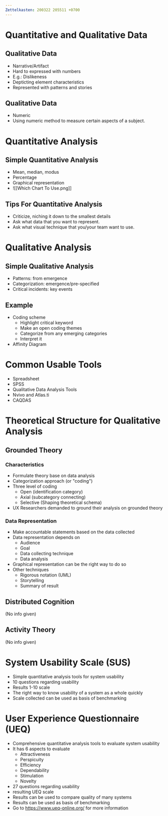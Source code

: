 ```yaml
---
Zettelkasten: 200322 205511 +0700
---
```


# Quantitative and Qualitative Data
## Qualitative Data
* Narrative/Artifact
* Hard to expressed with numbers
* E.g.: Dislikeness
* Depticting element characteristics
* Represented with patterns and stories

## Qualitative Data
* Numeric
* Using numeric method to measure certain aspects of a subject.

# Quantitative Analysis
## Simple Quantitative Analysis
* Mean, median, modus
* Percentage
* Graphical representation
* ![[Which Chart To Use.png]]

## Tips For Quantitative Analysis
* Criticize, niching it down to the smallest details
* Ask what data that you want to represent.
* Ask what visual technique that you/your team want to use.

# Qualitative Analysis
## Simple Qualitative Analysis
* Patterns: from emergence
* Categorization: emergence/pre-specified
* Critical incidents: key events

## Example
* Coding scheme
	* Highlight critical keyword
	* Make an open coding themes
	* Categorize from any emerging categories
	* Interpret it
* Affinity Diagram

# Common Usable Tools
* Spreadsheet
* SPSS
* Qualitative Data Analysis Tools
* Nvivo and Atlas.ti
* CAQDAS

# Theoretical Structure for Qualitative Analysis
## Grounded Theory
### Characteristics
* Formulate theory base on data analysis
* Categorization approach (or "coding")
* Three level of coding
	* Open (identification category)
	* Axial (subcategory connecting)
	* Selective (Shaping theoretical schema)
* UX Researchers demanded to ground their analysis on grounded theory

### Data Representation
* Make accountable statements based on the data collected
* Data representation depends on
	* Audience
	* Goal
	* Data collecting technique
	* Data analysis
* Graphical representation can be the right way to do so
* Other techniques
	* Rigorous notation (UML)
	* Storytelling
	* Summary of result
 
## Distributed Cognition
(No info given)

## Activity Theory
(No info given)

# System Usability Scale (SUS)
* Simple quantitative analysis tools for system usability
* 10 questions regarding usability
* Results 1-10 scale
* The right way to know usability of a system as a whole quickly
* Scale collected can be used as basis of benchmarking

# User Experience Questionnaire (UEQ)
* Comprehensive quantitative analysis tools to evaluate system usability
* It has 6 aspects to evaluate
	* Attractiveness
	* Perspicuity
	* Efficiency
	* Dependability
	* Stimulation
	* Novelty
* 27 questions regarding usability
* resulting UEQ scale
* Results can be used to compare quality of many systems
* Results can be used as basis of benchmarking
* Go to https://www.ueq-online.org/ for more information


